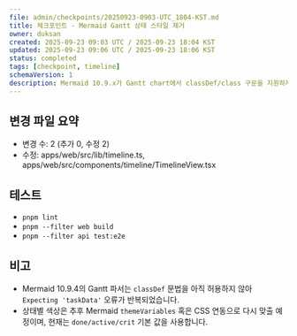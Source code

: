 ```yaml
---
file: admin/checkpoints/20250923-0903-UTC_1804-KST.md
title: 체크포인트 - Mermaid Gantt 상태 스타일 제거
owner: duksan
created: 2025-09-23 09:03 UTC / 2025-09-23 18:04 KST
updated: 2025-09-23 09:06 UTC / 2025-09-23 18:06 KST
status: completed
tags: [checkpoint, timeline]
schemaVersion: 1
description: Mermaid 10.9.x가 Gantt chart에서 classDef/class 구문을 지원하지 않아 파싱 오류가 발생하던 문제를 기본 상태 키워드만 사용하도록 수정했습니다. branch=chore/branch-protection-warmup, head=HEAD
---
```


## 변경 파일 요약
- 변경 수: 2 (추가 0, 수정 2)
- 수정: apps/web/src/lib/timeline.ts, apps/web/src/components/timeline/TimelineView.tsx

## 테스트
- `pnpm lint`
- `pnpm --filter web build`
- `pnpm --filter api test:e2e`

## 비고
- Mermaid 10.9.4의 Gantt 파서는 `classDef` 문법을 아직 허용하지 않아 `Expecting 'taskData'` 오류가 반복되었습니다.
- 상태별 색상은 추후 Mermaid `themeVariables` 혹은 CSS 연동으로 다시 맞출 예정이며, 현재는 `done/active/crit` 기본 값을 사용합니다.

